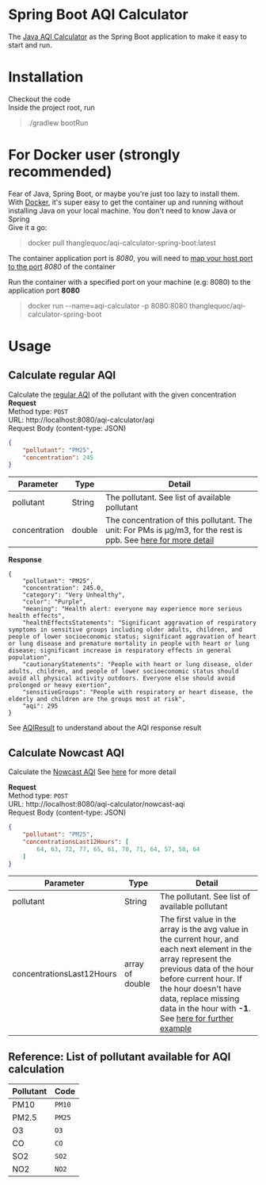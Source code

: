 # Spring Boot AQI Calculator

The [Java AQI Calculator](https://github.com/ThangLeQuoc/aqi-calculator) as the Spring Boot application to make it easy to start and run.

# Installation
Checkout the code  
Inside the project root, run
>./gradlew bootRun


# For Docker user (strongly recommended)
Fear of Java, Spring Boot, or maybe you're just too lazy to install them.  
With [Docker](https://www.docker.com/), it's super easy to get the container up and running without installing Java on your local machine. You don't need to know Java or Spring  
Give it a go:  
> docker pull thanglequoc/aqi-calculator-spring-boot:latest

The container application port is *8080*, you will need to [map your host port to the port](https://docs.docker.com/config/containers/container-networking/) *8080* of the container

Run the container with a specified port on your machine (e.g: 8080) to the application port **8080**
> docker run --name=aqi-calculator -p 8080:8080 thanglequoc/aqi-calculator-spring-boot

# Usage
## Calculate regular AQI
Calculate the [regular AQI]([https://github.com/ThangLeQuoc/aqi-calculator#calculation-formula](https://www.airnow.gov/aqi/aqi-calculator-concentration/)) of the pollutant with the given concentration
**Request**  
Method type: `POST`  
URL: http://localhost:8080/aqi-calculator/aqi  
Request Body (content-type: JSON)
```json
{
    "pollutant": "PM25",
    "concentration": 245
}
```
| Parameter     | Type   | Detail                                                                                                                                                                                                                    |
|---------------|--------|---------------------------------------------------------------------------------------------------------------------------------------------------------------------------------------------------------------------------|
| pollutant     | String | The pollutant. See list of available pollutant                                                                                                                                                                            |
| concentration | double | The concentration of this pollutant. The unit: For PMs is μg/m3, for the rest is ppb. See [here for more detail](https://github.com/ThangLeQuoc/aqi-calculator#support-the-following-pollutants) |


**Response**
```
{
    "pollutant": "PM25",
    "concentration": 245.0,
    "category": "Very Unhealthy",
    "color": "Purple",
    "meaning": "Health alert: everyone may experience more serious health effects",
    "healthEffectsStatements": "Significant aggravation of respiratory symptoms in sensitive groups including older adults, children, and people of lower socioeconomic status; significant aggravation of heart or lung disease and premature mortality in people with heart or lung disease; significant increase in respiratory effects in general population",
    "cautionaryStatements": "People with heart or lung disease, older adults, children, and people of lower socioeconomic status should avoid all physical activity outdoors. Everyone else should avoid prolonged or heavy exertion",
    "sensitiveGroups": "People with respiratory or heart disease, the elderly and children are the groups most at risk",
    "aqi": 295
}
```
See [AQIResult](https://github.com/ThangLeQuoc/aqi-calculator#using-aqiresult-object) to understand about the AQI response result


## Calculate Nowcast AQI

Calculate the [Nowcast AQI](https://www3.epa.gov/airnow/aqicalctest/nowcast.htm)
See [here](https://github.com/ThangLeQuoc/aqi-calculator#nowcast-for-pm-and-ozone) for more detail

**Request**  
Method type: `POST`  
URL: http://localhost:8080/aqi-calculator/nowcast-aqi  
Request Body (content-type: JSON)
```json
{
    "pollutant": "PM25",
    "concentrationsLast12Hours": [
        64, 63, 72, 77, 65, 61, 70, 71, 64, 57, 58, 64
    ]
}
```

| Parameter     | Type   | Detail                                                                                                                                                                                                                    |
|---------------|--------|---------------------------------------------------------------------------------------------------------------------------------------------------------------------------------------------------------------------------|
| pollutant     | String | The pollutant. See list of available pollutant                                                                                                                                                                            |
| concentrationsLast12Hours | array of double | The first value in the array is the avg value in the current hour, and each next element in the array represent the previous data of the hour before current hour. If the hour doesn't have data, replace missing data in the hour with **-1**. See [here for further example](https://github.com/ThangLeQuoc/aqi-calculator#for-nowcast-aqi-calculation) |

## Reference: List of pollutant available for AQI calculation
| Pollutant | Code   |
|-----------|--------|
| PM10      | `PM10` |
| PM2.5     | `PM25` |
| O3        | `O3`   |
| CO        | `CO`   |
| SO2       | `SO2`  |
| NO2       | `NO2`  |
